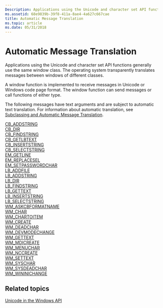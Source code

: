 ```yaml
---
Description: Applications using the Unicode and character set API functions generally use the same window class. The operating system transparently translates messages between windows of different classes.
ms.assetid: 68e9839b-39f8-411a-8ae4-4a627c667cae
title: Automatic Message Translation
ms.topic: article
ms.date: 05/31/2018
---
```


# Automatic Message Translation

Applications using the Unicode and character set API functions generally use the same window class. The operating system transparently translates messages between windows of different classes.

A window function is implemented to receive messages in Unicode or Windows code page format. The window function can send messages or call functions of either type.

The following messages have text arguments and are subject to automatic text translation. For information about automatic translation, see [Subclassing and Automatic Message Translation](subclassing-and-automatic-message-translation.md).

<dl>

[CB\_ADDSTRING](../controls/cb-addstring.md)  
[CB\_DIR](../controls/cb-dir.md)  
[CB\_FINDSTRING](../controls/cb-findstring.md)  
[CB\_GETLBTEXT](../controls/cb-getlbtext.md)  
[CB\_INSERTSTRING](../controls/cb-insertstring.md)  
[CB\_SELECTSTRING](../controls/cb-selectstring.md)  
[EM\_GETLINE](../controls/em-getline.md)  
[EM\_REPLACESEL](../controls/em-replacesel.md)  
[EM\_SETPASSWORDCHAR](../controls/em-setpasswordchar.md)  
[LB\_ADDFILE](../controls/lb-addfile.md)  
[LB\_ADDSTRING](../controls/lb-addstring.md)  
[LB\_DIR](../controls/lb-dir.md)  
[LB\_FINDSTRING](../controls/lb-findstring.md)  
[LB\_GETTEXT](../controls/lb-gettext.md)  
[LB\_INSERTSTRING](../controls/lb-insertstring.md)  
[LB\_SELECTSTRING](../controls/lb-selectstring.md)  
[WM\_ASKCBFORMATNAME](../dataxchg/wm-askcbformatname.md)  
[WM\_CHAR](../inputdev/wm-char.md)  
[WM\_CHARTOITEM](../controls/wm-chartoitem.md)  
[WM\_CREATE](../winmsg/wm-create.md)  
[WM\_DEADCHAR](../inputdev/wm-deadchar.md)  
[WM\_DEVMODECHANGE](../gdi/wm-devmodechange.md)  
[WM\_GETTEXT](../winmsg/wm-gettext.md)  
[WM\_MDICREATE](../winmsg/wm-mdicreate.md)  
[WM\_MENUCHAR](../menurc/wm-menuchar.md)  
[WM\_NCCREATE](../winmsg/wm-nccreate.md)  
[WM\_SETTEXT](../winmsg/wm-settext.md)  
[WM\_SYSCHAR](../menurc/wm-syschar.md)  
[WM\_SYSDEADCHAR](../inputdev/wm-sysdeadchar.md)  
[WM\_WININICHANGE](../winmsg/wm-wininichange.md)  
</dl>

## Related topics

<dl> <dt>

[Unicode in the Windows API](unicode-in-the-windows-api.md)
</dt> </dl>

 

 